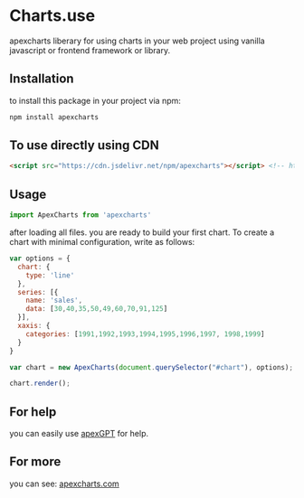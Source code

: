 # Charts.use
apexcharts liberary for using charts in your web project using vanilla javascript or frontend framework or library.
## Installation
to install this package in your project via npm:
```bash
npm install apexcharts
```

## To use directly using CDN
``` html
<script src="https://cdn.jsdelivr.net/npm/apexcharts"></script> <!-- html body -->
```

## Usage
```js
import ApexCharts from 'apexcharts'
```

after loading all files. you are ready to build your first chart. To create a chart with minimal configuration, write as follows:
``` js
var options = {
  chart: {
    type: 'line'
  },
  series: [{
    name: 'sales',
    data: [30,40,35,50,49,60,70,91,125]
  }],
  xaxis: {
    categories: [1991,1992,1993,1994,1995,1996,1997, 1998,1999]
  }
}

var chart = new ApexCharts(document.querySelector("#chart"), options);

chart.render();
```
## For help
you can easily use [apexGPT](https://apexcharts.com/apexgpt/) for help.
## For more
you can see: [apexcharts.com](https://apexcharts.com/)